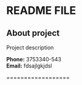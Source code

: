 # README FILE
## About project
Project description

**Phone:** 3753340-543  
**Email:** fdsajlgkjdsl

==================
